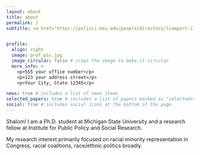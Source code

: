 ```yaml
---
layout: about
title: about
permalink: /
subtitle: <a href="https://polisci.msu.edu/people/directory/liampert-iliya.html">MSU directory</a>


profile:
  align: right
  image: prof_pic.jpg
  image_circular: false # crops the image to make it circular
  more_info: >
    <p>555 your office number</p>
    <p>123 your address street</p>
    <p>Your City, State 12345</p>

news: true # includes a list of news items
selected_papers: true # includes a list of papers marked as "selected={true}"
social: true # includes social icons at the bottom of the page
---
```


Shalom! I am a Ph.D. student at Michigan State University and a research fellow at Institute for Public Policy and Social Research.

My research interest primarily focused on racial minority representation in Congress, racial coalitions, race/ethnic politics broadly.
